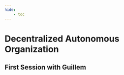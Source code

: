 ```yaml
---
hide:
    - toc
---
```

# **Decentralized Autonomous Organization** 

## First Session with Guillem 


